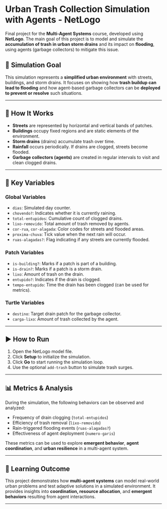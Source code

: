 # Urban Trash Collection Simulation with Agents - NetLogo

Final project for the **Multi-Agent Systems** course, developed using **NetLogo**. The main goal of this project is to model and simulate the **accumulation of trash in urban storm drains** and its impact on **flooding**, using agents (garbage collectors) to mitigate this issue.

## 🧠 Simulation Goal

This simulation represents a **simplified urban environment** with streets, buildings, and storm drains. It focuses on showing how **trash buildup can lead to flooding** and how agent-based garbage collectors can be **deployed to prevent or resolve** such situations.

---

## 🔧 How It Works

- **Streets** are represented by horizontal and vertical bands of patches.
- **Buildings** occupy fixed regions and are static elements of the environment.
- **Storm drains** (drains) accumulate trash over time.
- **Rainfall** occurs periodically. If drains are clogged, streets become flooded.
- **Garbage collectors (agents)** are created in regular intervals to visit and clean clogged drains.

---

## 🧩 Key Variables

### Global Variables

- `dias`: Simulated day counter.
- `chovendo?`: Indicates whether it is currently raining.
- `total-entupidos`: Cumulative count of clogged drains.
- `lixo-removido`: Total amount of trash removed by agents.
- `cor-rua`, `cor-alagada`: Color codes for streets and flooded areas.
- `proxima-chuva`: Tick value when the next rain will occur.
- `ruas-alagadas?`: Flag indicating if any streets are currently flooded.

### Patch Variables

- `is-building?`: Marks if a patch is part of a building.
- `is-drain?`: Marks if a patch is a storm drain.
- `lixo`: Amount of trash on the drain.
- `entupido?`: Indicates if the drain is clogged.
- `tempo-entupido`: Time the drain has been clogged (can be used for metrics).

### Turtle Variables

- `destino`: Target drain patch for the garbage collector.
- `carga-lixo`: Amount of trash collected by the agent.

---

## ▶️ How to Run

1. Open the NetLogo model file.
2. Click **Setup** to initialize the simulation.
3. Click **Go** to start running the simulation loop.
4. Use the optional `add-trash` button to simulate trash surges.

---

## 📊 Metrics & Analysis

During the simulation, the following behaviors can be observed and analyzed:

- Frequency of drain clogging (`total-entupidos`)
- Efficiency of trash removal (`lixo-removido`)
- Rain-triggered flooding events (`ruas-alagadas?`)
- Effectiveness of agent deployment (`numero-garis`)

These metrics can be used to explore **emergent behavior**, **agent coordination**, and **urban resilience** in a multi-agent system.

---

## 🧠 Learning Outcome

This project demonstrates how **multi-agent systems** can model real-world urban problems and test adaptive solutions in a simulated environment. It provides insights into **coordination, resource allocation**, and **emergent behaviors** resulting from agent interactions.

---



